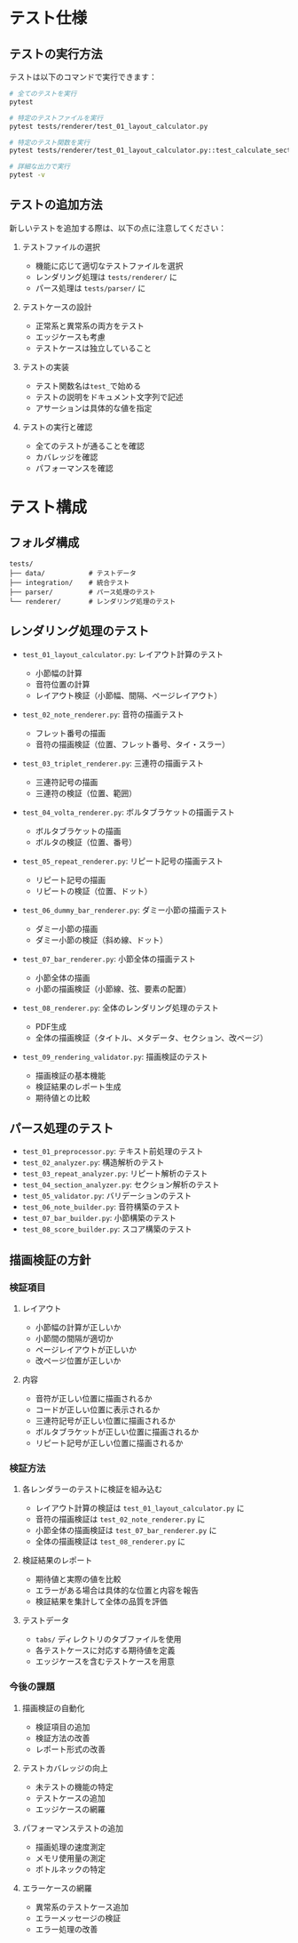 # テスト仕様

## テストの実行方法

テストは以下のコマンドで実行できます：

```bash
# 全てのテストを実行
pytest

# 特定のテストファイルを実行
pytest tests/renderer/test_01_layout_calculator.py

# 特定のテスト関数を実行
pytest tests/renderer/test_01_layout_calculator.py::test_calculate_section_layout

# 詳細な出力で実行
pytest -v

```

## テストの追加方法

新しいテストを追加する際は、以下の点に注意してください：

1. テストファイルの選択
   - 機能に応じて適切なテストファイルを選択
   - レンダリング処理は `tests/renderer/` に
   - パース処理は `tests/parser/` に

2. テストケースの設計
   - 正常系と異常系の両方をテスト
   - エッジケースも考慮
   - テストケースは独立していること

3. テストの実装
   - テスト関数名は`test_`で始める
   - テストの説明をドキュメント文字列で記述
   - アサーションは具体的な値を指定

4. テストの実行と確認
   - 全てのテストが通ることを確認
   - カバレッジを確認
   - パフォーマンスを確認

# テスト構成

## フォルダ構成
```
tests/
├── data/           # テストデータ
├── integration/    # 統合テスト
├── parser/         # パース処理のテスト
└── renderer/       # レンダリング処理のテスト
```

## レンダリング処理のテスト

- `test_01_layout_calculator.py`: レイアウト計算のテスト
  - 小節幅の計算
  - 音符位置の計算
  - レイアウト検証（小節幅、間隔、ページレイアウト）

- `test_02_note_renderer.py`: 音符の描画テスト
  - フレット番号の描画
  - 音符の描画検証（位置、フレット番号、タイ・スラー）

- `test_03_triplet_renderer.py`: 三連符の描画テスト
  - 三連符記号の描画
  - 三連符の検証（位置、範囲）

- `test_04_volta_renderer.py`: ボルタブラケットの描画テスト
  - ボルタブラケットの描画
  - ボルタの検証（位置、番号）

- `test_05_repeat_renderer.py`: リピート記号の描画テスト
  - リピート記号の描画
  - リピートの検証（位置、ドット）

- `test_06_dummy_bar_renderer.py`: ダミー小節の描画テスト
  - ダミー小節の描画
  - ダミー小節の検証（斜め線、ドット）

- `test_07_bar_renderer.py`: 小節全体の描画テスト
  - 小節全体の描画
  - 小節の描画検証（小節線、弦、要素の配置）

- `test_08_renderer.py`: 全体のレンダリング処理のテスト
  - PDF生成
  - 全体の描画検証（タイトル、メタデータ、セクション、改ページ）

- `test_09_rendering_validator.py`: 描画検証のテスト
  - 描画検証の基本機能
  - 検証結果のレポート生成
  - 期待値との比較

## パース処理のテスト

- `test_01_preprocessor.py`: テキスト前処理のテスト
- `test_02_analyzer.py`: 構造解析のテスト
- `test_03_repeat_analyzer.py`: リピート解析のテスト
- `test_04_section_analyzer.py`: セクション解析のテスト
- `test_05_validator.py`: バリデーションのテスト
- `test_06_note_builder.py`: 音符構築のテスト
- `test_07_bar_builder.py`: 小節構築のテスト
- `test_08_score_builder.py`: スコア構築のテスト

## 描画検証の方針

### 検証項目

1. レイアウト
   - 小節幅の計算が正しいか
   - 小節間の間隔が適切か
   - ページレイアウトが正しいか
   - 改ページ位置が正しいか

2. 内容
   - 音符が正しい位置に描画されるか
   - コードが正しい位置に表示されるか
   - 三連符記号が正しい位置に描画されるか
   - ボルタブラケットが正しい位置に描画されるか
   - リピート記号が正しい位置に描画されるか

### 検証方法

1. 各レンダラーのテストに検証を組み込む
   - レイアウト計算の検証は `test_01_layout_calculator.py` に
   - 音符の描画検証は `test_02_note_renderer.py` に
   - 小節全体の描画検証は `test_07_bar_renderer.py` に
   - 全体の描画検証は `test_08_renderer.py` に

2. 検証結果のレポート
   - 期待値と実際の値を比較
   - エラーがある場合は具体的な位置と内容を報告
   - 検証結果を集計して全体の品質を評価

3. テストデータ
   - `tabs/` ディレクトリのタブファイルを使用
   - 各テストケースに対応する期待値を定義
   - エッジケースを含むテストケースを用意

### 今後の課題

1. 描画検証の自動化
   - 検証項目の追加
   - 検証方法の改善
   - レポート形式の改善

2. テストカバレッジの向上
   - 未テストの機能の特定
   - テストケースの追加
   - エッジケースの網羅

3. パフォーマンステストの追加
   - 描画処理の速度測定
   - メモリ使用量の測定
   - ボトルネックの特定

4. エラーケースの網羅
   - 異常系のテストケース追加
   - エラーメッセージの検証
   - エラー処理の改善
